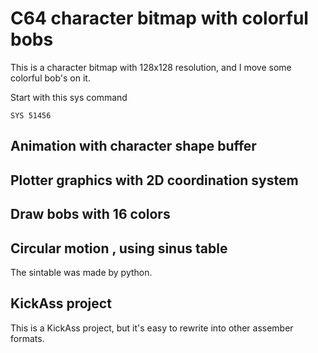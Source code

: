 # C64 character bitmap with colorful bobs
This is a character bitmap with 128x128 resolution, and
I move some colorful bob's on it.

Start with this sys command
```
SYS 51456
```
## Animation with character shape buffer

## Plotter graphics with 2D coordination system

## Draw bobs with 16 colors

## Circular motion , using sinus table
The sintable was made by python.

## KickAss project
This is a KickAss project, but it's easy to rewrite into other assember formats.

